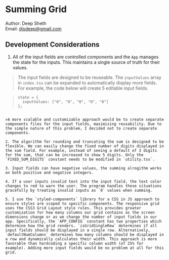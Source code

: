 # Summing Grid

Author: Deep Sheth  
Email: djsdeep@gmail.com

## Development Considerations

1. All of the input fields are controlled components and the `App` manages the state for the inputs. This maintains a single source of truth for their values.

> The input fields are designed to be reuseable. The `inputValues` array in `index.tsx` can be expanded to automatically display more fields. For example, the code below will create 5 editable input fields.

> ```tsx
> state = {
>   inputValues: ["0", "0", "0", "0", "0"]
> };
> ```

```

>A more scalable and customizable approach would be to create separate components files for the input fields, maximizing reusability. Due to the simple nature of this problem, I decided not to create separate components.

2. The algorithm for rounding and truncating the sum is designed to be flexible. We can easily change the fixed number of digits displayed in the sum field. For example, instead of seeing a default of 3 digits for the sum, that can be increased to show 5 digits. Only the `FIXED_SUM_DIGITS` constant needs to be modified in `utility.tsx`.

3. Input fields can have negative values, the summing alrogithm works on both positive and negative integers.

4. If a user inputs invalid text into the input field, the text color changes to red to warn the user. The program handles these situations gracefully by treating invalid inputs as `0` values when summing.

5. I use the `styled-components` library for a CSS in JS approach to ensure styles are scoped to specific components. The responsive grid uses the CSS3 Grid Layout style rules. This provides greater customization for how many columns our grid contains as the screen dimensions change or as we change the number of input fields in our app. Specifically, the `APP_CONFIG` constant has two properties which determine how the grid renders. `isGridSingleRow` determines if all input fields should be displayed in a single row. Alternatively, `defaultNumColumns` determines how many columns should be displayed in a row and dynamically calculates their width. This approach is more favorable than hardcoding a specific column width (of 25% for example). Adding more input fields would be no problem at all for this grid.
```
